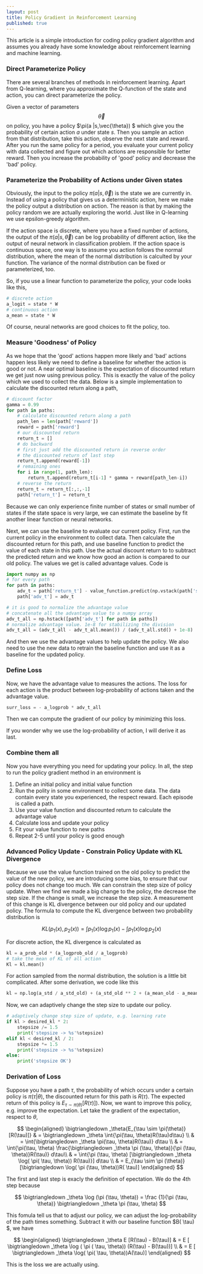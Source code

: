 ```yaml
---
layout: post
title: Policy Gradient in Reinforcement Learning
published: true
---
```


This article is a simple introduction for coding policy gradient algorithm and assumes you already have some knowledge about reinforcement learning and machine learning.

### Direct Parameterize Policy

There are several branches of methods in reinforcement learning. Apart from Q-learning, where you approximate the Q-function of the state and action, you can direct parameterize the policy. 

Given a vector of parameters$$\vec{\theta}$$ on policy, you have a policy $\pi(a |s,\vec{\theta}) $ which give you the probability of certain action $a$ under state $s$. Then you sample an action from that distribution, take this action, observe the next state and reward. After you run the same policy for a period, you evaluate your current policy with data collected and figure out which actions are responsible for better reward. Then you increase the probability of 'good' policy and decrease the 'bad' policy.

### Parameterize the Probability of Actions under Given states

Obviously, the input to the policy $\pi(a|s,\vec{\theta})$ is the state we are currently in. Instead of using a policy that gives us a deterministic action, here we make the policy output a distribution on action. The reason is that by making the policy random we are actually exploring the world. Just like in Q-learning we use epsilon-greedy algorithm.

If the action space is discrete, where you have a fixed number of actions, the output of the $\pi(a|s,\vec{\theta})$ can be log probability of different action, like the output of neural network in classification problem. If the action space is continuous space, one way is to assume you action follows the normal distribution, where the mean of the normal distribution is calculted by your function. The variance of the normal distribution can be fixed or parameterized, too.

So, if you use a linear function to parameterize the policy, your code looks like this,
```python
# discrete action
a_logit = state * W
# continuous action
a_mean = state * W
```
Of course, neural networks are good choices to fit the policy, too.

### Measure 'Goodness' of Policy

As we hope that the 'good' actions happen more likely and 'bad' actions happen less likely we need to define a baseline for whether the action is good or not. A near optimal baseline is the expectation of discounted return we get just now using previous policy. This is exactly the value of the policy which we used to collect the data. Below is a simple implementation to calculate the discounted return along a path,
```python
# discount factor
gamma = 0.99
for path in paths:
	# calculate discounted return along a path
	path_len = len(path['reward'])
	reward = path['reward']
	# our discounted return
	return_t = []
	# do backward
	# first just add the discounted return in reverse order
	# the discounted return of last step
	return_t.append(reward[-1])
	# remaining ones
	for i in range(1, path_len):
		return_t.append(return_t[i-1] * gamma + reward[path_len-i])
	# reverse the return
	return_t = return_t[:,:,-1]
	path['return_t'] = return_t
```

Because we can only experience finite number of states or small number of states if the state space is very large, we can estimate the baseline by fit another linear function or neural networks.

Next, we can use the baseline to evaluate our current policy. First, run the current policy in the environment to collect data. Then calculate the discounted return for this path, and use baseline function to predict the value of each state in this path. Use the actual discount return to to subtract the predicted return and we know how good an action is compared to our old policy. The values we get is called advantage values. Code is
```python
import numpy as np
# for every path
for path in paths:
	adv_t = path['return_t'] - value_function.predict(np.vstack(path['state']))
	path['adv_t'] = adv_t

# it is good to normalize the advantage value
# concatenate all the advantage value to a numpy array
adv_t_all = np.hstack([path['adv_t'] for path in paths])
# normalize advantage value. 1e-8 for stabilizing the division
adv_t_all = (adv_t_all - adv_t_all.mean()) / (adv_t_all.std() + 1e-8)
```

And then we use the advantage values to help update the policy. We also need to use the new data to retrain the baseline function and use it as a baseline for the updated policy.

### Define Loss

Now, we have the advantage value to measures the actions. The loss for each action is the product between log-probability of actions taken and the advantage value.
```python
surr_loss = - a_logprob * adv_t_all
```    
Then we can compute the gradient of our policy by minimizing this loss.

If you wonder why we use the log-probability of action, I will derive it as last.

### Combine them all

Now you have everything you need for updating your policy. In all, the step to run the policy gradient method in an environment is

 1. Define an initial policy and initial value function
 2. Run the polity in some environment to collect some data. The data contain every state you experienced, the respect reward. Each episode is called a path.
 3. Use your value function and discounted return to calculate the advantage value
 4. Calculate loss and update your policy
 5. Fit your value function to new paths
 6. Repeat 2-5 until your policy is good enough

### Advanced Policy Update - Constrain Policy Update with KL Divergence

Because we use the value function trained on the old policy to predict the value of the new policy, we are introducing some bias, to ensure that our policy does not change too much. We can constrain the step size of policy update. When we find we made a big change to the policy, the decrease the step size. If the change is small, we increase the step size. A measurement of this change is KL divergence between our old policy and our updated policy. The formula to compute the KL divergence between two probability distribution is

$$ KL(p_1(x), p_2(x)) = \int{p_1(x)\log p_1(x)} - \int{p_1(x)\log p_2(x)}$$

For discrete action, the KL divergence is calculated as
```python
kl = a_prob_old * (a_logprob_old / a_logprob)
# take the mean of KL of all action
Kl = kl.mean()
```
For action sampled from the normal distribution, the solution is a little bit complicated. After some derivation, we code like this
```python
kl = np.log(a_std / a_std_old) + (a_std_old ** 2 + (a_mean_old - a_mean) ** 2) / (2 * a_std) - 0.5
``` 

Now, we can adaptively change the step size to update our policy. 
```python
# adaptively change step size of update, e.g. learning rate
if kl > desired_kl * 2: 
    stepsize /= 1.5
    print('stepsize -> %s'%stepsize)
elif kl < desired_kl / 2: 
    stepsize *= 1.5
    print('stepsize -> %s'%stepsize)
else:
    print('stepsize OK')
```

### Derivation of Loss 

Suppose you have a path $\tau$, the probability of which occurs under a certain policy is $\pi({\tau|\theta})$, the discounted return for this path is $R(\tau)$. The expected return of this policy is $E_{\tau \sim \pi(\theta)}[R(\tau)])$. Now, we want to improve this policy, e.g. improve the expectation. Let take the gradient of the expectation, respect to $\theta$, 

$$
\begin{aligned}
\bigtriangledown _\theta{E_{\tau \sim \pi(\theta)}[R(\tau)]} & = \bigtriangledown _\theta \int{\pi(\tau, \theta)R(\tau)d\tau}  \\
& = \int{\bigtriangledown _\theta \pi(\tau, \theta)R(\tau)} d\tau \\
& = \int{\pi(\tau, \theta) \frac{\bigtriangledown _\theta \pi (\tau, \theta)}{\pi (\tau, \theta)}R(\tau)} d\tau\\
& = \int{\pi (\tau, \theta) [\bigtriangledown _\theta \log( \pi( \tau, \theta)) R(\tau)}] d\tau \\
& = E_{\tau \sim \pi (\theta)}[\bigtriangledown \log( \pi (\tau, \theta))R( \tau)]
\end{aligned}
$$

The first and last step is exacly the definition of epectation. We do the 4th step because 

$$
\bigtriangledown _\theta \log (\pi (\tau, \theta)) = \frac {1}{\pi (\tau, \theta)} \bigtriangledown _\theta \pi (\tau, \theta)
$$

This fomula tell us that to adjust our policy, we can adjust the log-probability of the path times something. Subtract it with our baseline function $B( \tau) $, we have

$$
\begin{aligned}
\bigtriangledown _\theta E [R(\tau) - B(\tau)] & = E [ \bigtriangledown _\theta \log ( \pi ( \tau, \theta)) (R(\tau) - B(\tau))] \\
& = E [ \bigtriangledown _\theta \log( \pi( \tau, \theta))A(\tau)]  
\end{aligned}
$$

This is the loss we are actually using.
